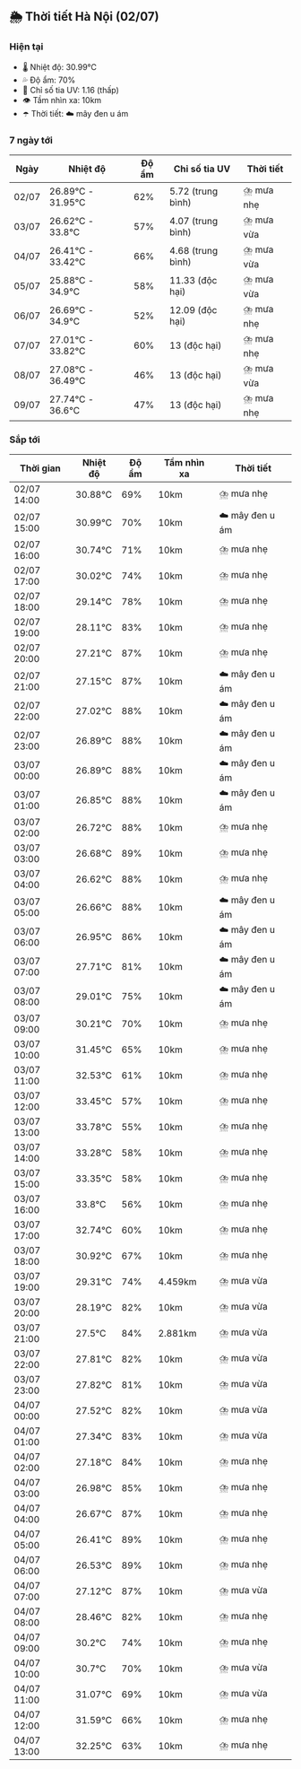 ## 🌦️ Thời tiết Hà Nội (02/07)

### Hiện tại

- 🌡️ Nhiệt độ: 30.99℃
- 💦 Độ ẩm: 70%
- 🌟 Chỉ số tia UV: 1.16 (thấp)
- 👁️ Tầm nhìn xa: 10km
- ☂️ Thời tiết: ☁️ mây đen u ám

### 7 ngày tới

| Ngày | Nhiệt độ | Độ ẩm | Chỉ số tia UV | Thời tiết |
| --- | --- | --- | --- | --- |
| 02/07 | 26.89℃ - 31.95℃ | 62% | 5.72 (trung bình) | ⛈️ mưa nhẹ |
| 03/07 | 26.62℃ - 33.8℃ | 57% | 4.07 (trung bình) | ⛈️ mưa vừa |
| 04/07 | 26.41℃ - 33.42℃ | 66% | 4.68 (trung bình) | ⛈️ mưa vừa |
| 05/07 | 25.88℃ - 34.9℃ | 58% | 11.33 (độc hại) | ⛈️ mưa vừa |
| 06/07 | 26.69℃ - 34.9℃ | 52% | 12.09 (độc hại) | ⛈️ mưa nhẹ |
| 07/07 | 27.01℃ - 33.82℃ | 60% | 13 (độc hại) | ⛈️ mưa nhẹ |
| 08/07 | 27.08℃ - 36.49℃ | 46% | 13 (độc hại) | ⛈️ mưa vừa |
| 09/07 | 27.74℃ - 36.6℃ | 47% | 13 (độc hại) | ⛈️ mưa nhẹ |

### Sắp tới

| Thời gian | Nhiệt độ | Độ ẩm | Tầm nhìn xa | Thời tiết |
| --- | --- | --- | --- | --- |
| 02/07 14:00 | 30.88℃ | 69% | 10km | ⛈️ mưa nhẹ |
| 02/07 15:00 | 30.99℃ | 70% | 10km | ☁️ mây đen u ám |
| 02/07 16:00 | 30.74℃ | 71% | 10km | ⛈️ mưa nhẹ |
| 02/07 17:00 | 30.02℃ | 74% | 10km | ⛈️ mưa nhẹ |
| 02/07 18:00 | 29.14℃ | 78% | 10km | ⛈️ mưa nhẹ |
| 02/07 19:00 | 28.11℃ | 83% | 10km | ⛈️ mưa nhẹ |
| 02/07 20:00 | 27.21℃ | 87% | 10km | ⛈️ mưa nhẹ |
| 02/07 21:00 | 27.15℃ | 87% | 10km | ☁️ mây đen u ám |
| 02/07 22:00 | 27.02℃ | 88% | 10km | ☁️ mây đen u ám |
| 02/07 23:00 | 26.89℃ | 88% | 10km | ☁️ mây đen u ám |
| 03/07 00:00 | 26.89℃ | 88% | 10km | ☁️ mây đen u ám |
| 03/07 01:00 | 26.85℃ | 88% | 10km | ☁️ mây đen u ám |
| 03/07 02:00 | 26.72℃ | 88% | 10km | ⛈️ mưa nhẹ |
| 03/07 03:00 | 26.68℃ | 89% | 10km | ⛈️ mưa nhẹ |
| 03/07 04:00 | 26.62℃ | 88% | 10km | ⛈️ mưa nhẹ |
| 03/07 05:00 | 26.66℃ | 88% | 10km | ☁️ mây đen u ám |
| 03/07 06:00 | 26.95℃ | 86% | 10km | ☁️ mây đen u ám |
| 03/07 07:00 | 27.71℃ | 81% | 10km | ☁️ mây đen u ám |
| 03/07 08:00 | 29.01℃ | 75% | 10km | ☁️ mây đen u ám |
| 03/07 09:00 | 30.21℃ | 70% | 10km | ⛈️ mưa nhẹ |
| 03/07 10:00 | 31.45℃ | 65% | 10km | ⛈️ mưa nhẹ |
| 03/07 11:00 | 32.53℃ | 61% | 10km | ⛈️ mưa nhẹ |
| 03/07 12:00 | 33.45℃ | 57% | 10km | ⛈️ mưa nhẹ |
| 03/07 13:00 | 33.78℃ | 55% | 10km | ⛈️ mưa nhẹ |
| 03/07 14:00 | 33.28℃ | 58% | 10km | ⛈️ mưa nhẹ |
| 03/07 15:00 | 33.35℃ | 58% | 10km | ⛈️ mưa nhẹ |
| 03/07 16:00 | 33.8℃ | 56% | 10km | ⛈️ mưa nhẹ |
| 03/07 17:00 | 32.74℃ | 60% | 10km | ⛈️ mưa nhẹ |
| 03/07 18:00 | 30.92℃ | 67% | 10km | ⛈️ mưa nhẹ |
| 03/07 19:00 | 29.31℃ | 74% | 4.459km | ⛈️ mưa vừa |
| 03/07 20:00 | 28.19℃ | 82% | 10km | ⛈️ mưa vừa |
| 03/07 21:00 | 27.5℃ | 84% | 2.881km | ⛈️ mưa vừa |
| 03/07 22:00 | 27.81℃ | 82% | 10km | ⛈️ mưa vừa |
| 03/07 23:00 | 27.82℃ | 81% | 10km | ⛈️ mưa vừa |
| 04/07 00:00 | 27.52℃ | 82% | 10km | ⛈️ mưa vừa |
| 04/07 01:00 | 27.34℃ | 83% | 10km | ⛈️ mưa vừa |
| 04/07 02:00 | 27.18℃ | 84% | 10km | ⛈️ mưa nhẹ |
| 04/07 03:00 | 26.98℃ | 85% | 10km | ⛈️ mưa nhẹ |
| 04/07 04:00 | 26.67℃ | 87% | 10km | ⛈️ mưa nhẹ |
| 04/07 05:00 | 26.41℃ | 89% | 10km | ⛈️ mưa nhẹ |
| 04/07 06:00 | 26.53℃ | 89% | 10km | ⛈️ mưa nhẹ |
| 04/07 07:00 | 27.12℃ | 87% | 10km | ⛈️ mưa vừa |
| 04/07 08:00 | 28.46℃ | 82% | 10km | ⛈️ mưa nhẹ |
| 04/07 09:00 | 30.2℃ | 74% | 10km | ⛈️ mưa nhẹ |
| 04/07 10:00 | 30.7℃ | 70% | 10km | ⛈️ mưa vừa |
| 04/07 11:00 | 31.07℃ | 69% | 10km | ⛈️ mưa vừa |
| 04/07 12:00 | 31.59℃ | 66% | 10km | ⛈️ mưa nhẹ |
| 04/07 13:00 | 32.25℃ | 63% | 10km | ⛈️ mưa nhẹ |
